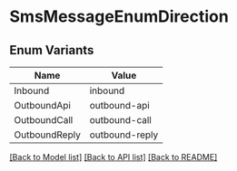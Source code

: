 # SmsMessageEnumDirection

## Enum Variants

| Name | Value |
|---- | -----|
| Inbound | inbound |
| OutboundApi | outbound-api |
| OutboundCall | outbound-call |
| OutboundReply | outbound-reply |


[[Back to Model list]](../README.md#documentation-for-models) [[Back to API list]](../README.md#documentation-for-api-endpoints) [[Back to README]](../README.md)


